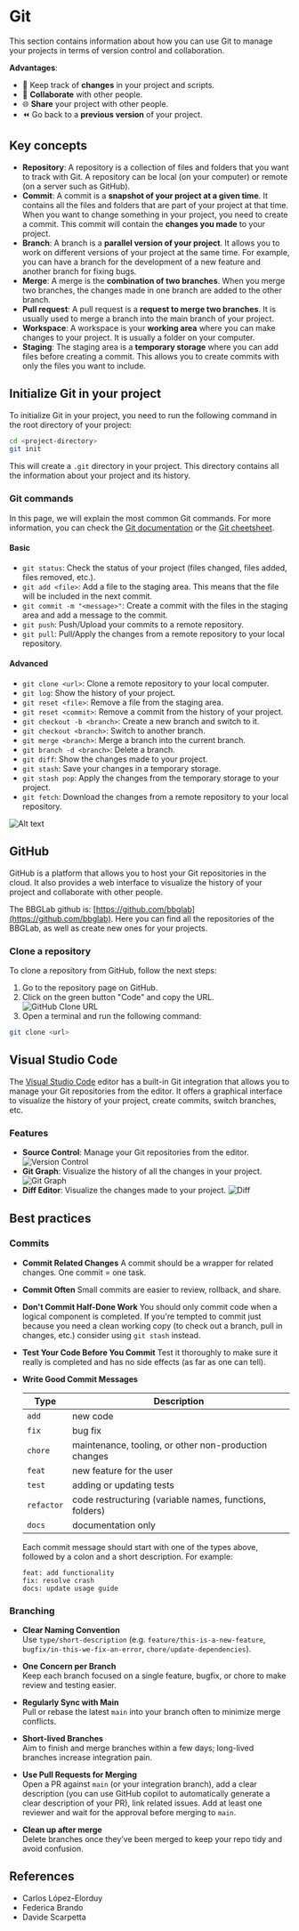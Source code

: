 # Git

This section contains information about how you can use Git to manage your projects in terms of
version control and collaboration.

**Advantages**:

- 📝 Keep track of **changes** in your project and scripts.
- 👥 **Collaborate** with other people.
- 🌐 **Share** your project with other people.
- ⏪ Go back to a **previous version** of your project.

## Key concepts

- **Repository**: A repository is a collection of files and folders that you want to track with Git.
A repository can be local (on your computer) or remote (on a server such as GitHub).
- **Commit**: A commit is a **snapshot of your project at a given time**. It contains all the files and folders
that are part of your project at that time. When you want to change something in your project, you need to create a
commit. This commit will contain the **changes you made** to your project.
- **Branch**: A branch is a **parallel version of your project**. It allows you to work on different versions of
your project at the same time. For example, you can have a branch for the development of a new feature
and another branch for fixing bugs.
- **Merge**: A merge is the **combination of two branches**. When you merge two branches, the changes made in
one branch are added to the other branch.
- **Pull request**: A pull request is a **request to merge two branches**. It is usually used to
merge a branch into the main branch of your project.
- **Workspace**: A workspace is your **working area** where you can make changes to
your project. It is usually a folder on your computer.
- **Staging**: The staging area is a **temporary storage** where you can add
files before creating a commit. This allows you to create commits with only the files you want to include.

## Initialize Git in your project

To initialize Git in your project, you need to run the following command in the root directory of your project:

```bash
cd <project-directory>
git init
```

This will create a `.git` directory in your project. This directory contains all the information
about your project and its history.

### Git commands

In this page, we will explain the most common Git commands. For more information, you can check the
[Git documentation](https://git-scm.com/doc) or the [Git cheetsheet](https://quickref.me/git).

#### Basic

- `git status`: Check the status of your project (files changed, files added, files removed, etc.).
- `git add <file>`: Add a file to the staging area. This means that the file will be included in the next commit.
- `git commit -m "<message>"`: Create a commit with the files in the staging area and add a message to the commit.
- `git push`: Push/Upload your commits to a remote repository.
- `git pull`: Pull/Apply the changes from a remote repository to your local repository.

#### Advanced

- `git clone <url>`: Clone a remote repository to your local computer.
- `git log`: Show the history of your project.
- `git reset <file>`: Remove a file from the staging area.
- `git reset <commit>`: Remove a commit from the history of your project.
- `git checkout -b <branch>`: Create a new branch and switch to it.
- `git checkout <branch>`: Switch to another branch.
- `git merge <branch>`: Merge a branch into the current branch.
- `git branch -d <branch>`: Delete a branch.
- `git diff`: Show the changes made to your project.
- `git stash`: Save your changes in a temporary storage.
- `git stash pop`: Apply the changes from the temporary storage to your project.
- `git fetch`: Download the changes from a remote repository to your local repository.

![Alt text](../../assets/images/git-staging-workflow.png)

## GitHub

GitHub is a platform that allows you to host your Git repositories in the cloud. It also provides a web
interface to visualize the history of your project and collaborate with other people.

The BBGLab github is: [https://github.com/bbglab](https://github.com/bbglab). Here you can find all the
repositories of the BBGLab, as well as create new ones for your projects.

### Clone a repository

To clone a repository from GitHub, follow the next steps:

1. Go to the repository page on GitHub.
2. Click on the green button "Code" and copy the URL.
![GitHub Clone URL](../../assets/images/github-clone-url-01.png)
3. Open a terminal and run the following command:

```bash
git clone <url>
```

## Visual Studio Code

The [Visual Studio Code](https://code.visualstudio.com/) editor has a built-in Git integration that
allows you to manage your Git repositories from the editor. It offers a graphical interface to visualize
the history of your project, create commits, switch branches, etc.

### Features

- **Source Control**: Manage your Git repositories from the editor.
![Version Control](../../assets/images/vscode-version-control.png)
- **Git Graph**: Visualize the history of all the changes in your project.
![Git Graph](../../assets/images/git-graph.png)
- **Diff Editor**: Visualize the changes made to your project.
![Diff](../../assets/images/vscode-diff.png)

## Best practices

### Commits

- **Commit Related Changes**
  A commit should be a wrapper for related changes. One commit = one task.

- **Commit Often**
  Small commits are easier to review, rollback, and share.

- **Don't Commit Half-Done Work**
  You should only commit code when a logical component is completed.
  If you're tempted to commit just because you need a clean working copy (to check out a branch, pull in changes, etc.)
  consider using `git stash` instead.

- **Test Your Code Before You Commit**
  Test it thoroughly to make sure it really is completed and has no side effects (as far as one can tell).

- **Write Good Commit Messages**

  | **Type**   | **Description**                                        |
  |------------|--------------------------------------------------------|
  | `add`      | new code                                               |
  | `fix`      | bug fix                                                |
  | `chore`    | maintenance, tooling, or other non-production changes  |
  | `feat`     | new feature for the user                               |
  | `test`     | adding or updating tests                               |
  | `refactor` | code restructuring (variable names, functions, folders)|
  | `docs`     | documentation only                                     |

  Each commit message should start with one of the types above, followed by a colon and a short description.
  For example:

  ```text
  feat: add functionality
  fix: resolve crash
  docs: update usage guide
  ```

### Branching

- **Clear Naming Convention**  
  Use `type/short-description` (e.g. `feature/this-is-a-new-feature`, `bugfix/in-this-we-fix-an-error`,
  `chore/update-dependencies`).

- **One Concern per Branch**  
  Keep each branch focused on a single feature, bugfix, or chore to make review and testing easier.

- **Regularly Sync with Main**  
  Pull or rebase the latest `main` into your branch often to minimize merge conflicts.

- **Short-lived Branches**  
  Aim to finish and merge branches within a few days; long-lived branches increase integration pain.

- **Use Pull Requests for Merging**  
  Open a PR against `main` (or your integration branch), add a clear description (you can use GitHub copilot to
  automatically generate a clear description of your PR), link related issues. Add at least one reviewer and wait for
  the approval before merging to `main`.

- **Clean up after merge**  
  Delete branches once they’ve been merged to keep your repo tidy and avoid confusion.

## References

- Carlos López-Elorduy
- Federica Brando
- Davide Scarpetta
